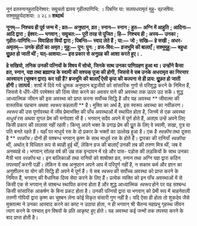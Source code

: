 

नूनं व्रतस्नानहुतादिनेश्वर: समॢचतो ह्यस्य गृहीतपाणिभि: । पिबन्ति या: सलयधरामृतं मुहु- व्र्रजषिय: सश्मुमुहुर्यदाशया: ॥ २८॥ **शब्दार्थ** 

**नूनम्—** **निश्चय ही पूर्व जन्म में** **; व्रत—** **अनुष्ठान, व्रत** **; स्नान—** **स्नान** **; हुत—** **अग्नि में आहुति** **; आदिना—** **आदि द्वारा** **;** **ईश्वर:—** **भगवान्** **; समॢचत:—** **पूरी तरह से पूजित** **; हि—** **निश्चय ही** **; अस्य—** **उनका** **; गृहीत-पाणिभि:—** **विवाहिता षियों** **द्वारा** **; पिबन्ति—** **स्वाद लेते हैं** **; या:—** **जो** **; सखि—** **हे सखी** **; अधर-अमृतम्—** **उनके होंठों का अमृत** **; मुहु:—** **पुन: पुन:** **;** **व्रज-षिय:—** **व्रजभूमि की बालाएँ** **; सश्मुमुहु:—** **बहुधा मूॢछत हो जाती थीं** **; यत्-आशया:—** **इस प्रकार से अनुग्रह की** **आशा करते हुए।** **.** 

**हे सखियो, तनिक उनकी पत्नियों के विषय में सोचो, जिनके साथ उनका पाणिग्रहण** **हुआ था। उन्होंने कैसा व्रत, स्नान, यज्ञ तथा ब्रह्माण्ड के स्वामी की सश्यक् पूजा की होगी,** **जिससे वे सब उनके अधरामृत का निरन्तर आस्वादन (चुश्बन द्वारा) कर रही हैं? ब्रजभूमि** **की बालाएँ ऐसी कृपा की कल्पना से ही प्राय: मूॢछत हो जाती होंगी।** **तात्पर्य** : शाषों में दिये गये धाॢमक अनुष्ठान बद्धजीवों को सांसारिक गुणों से परिशुद्ध करने के निमित्त हैं, जिससे वे धीरे-धीरे परमेश्वर की दिव्य सेवा करने का अवसर पाने की अवस्था तक ऊपर उठ सकें। शुद्ध आध्यात्मिक जीवन की इस अवस्था को प्राप्त करना सर्वोच्च सिद्धि है और यह अवस्था ** जीवात्मा की वास्तविक पहचान अथवा *स्वरूप* कहलाती ** है। मुक्ति का अर्थ है, इस स्वरूप अवस्था का नवीकरण। *स्वरूप* की उस पूर्णावस्था में जीव प्रेमाभक्ति की पाँच अवस्थाओं में स्थापित होता है, जिनमें से एक अवस्था *माधुर्य* रस अथवा युगल प्रेम की मनोदशा भी है। भगवान् सदैव अपने में पूर्ण होते हैं, अतएव उन्हें अपने लिए किसी प्रकार की लालसा नहीं रहती। किन्तु अपने भक्त के प्रगाढ़ प्रेम की पूॢत के लिए वे स्वामी, सखा, पुत्र या पति बनते रहते हैं। यहाँ पर माधुर्य रस के दो प्रकार के भक्तों का उल्लेख हुआ है। एक है *स्वकीय* तथा दूसरा है ** *परकीय।* दोनों ही सश्बन्ध भगवान् कृष्ण के साथ माधुर्य रस के होते हैं। द्वारका की रानियाँ *स्वकीया* थीं, अर्थात् वे विधिवत रूप से ब्याही हुई थीं, लेकिन व्रज की बालाएँ उनकी तब की तरुण मित्र थीं, जब वे अनब्याहे थे। भगवान् सोलह वर्ष की उम्र तक वृन्दावन में रहे और पास- पड़ोस की लड़कियों के साथ उनका मैत्री भाव *परकीय* था। इन बालिकाओं तथा रानियों को शाषोक्त व्रत, स्नान तथा अग्नि यज्ञ द्वारा कठिन तपस्याएँ करनी पड़ीं। लेकिन ये सब अनुष्ठान अपने आप में परिपूर्ण नहीं है, न सकाम कर्म और ज्ञान का अनुशीलन या योग की सिद्धि ही अपने में पूर्ण हैं। ये सब *स्वरूप* की सर्वोच्च अवस्था को प्राप्त करने के निमित्त हैं, भगवान् की वैधानिक दिव्य सेवा करने के लिए हैं। प्रत्येक व्यक्ति को इन पाँच अवस्थाओं में से किसी एक से भगवान् से सश्बन्ध स्थापित करना होता है और शुद्ध आध्यात्मिक *स्वरूप* होने पर यह सश्बन्ध किसी सांसारिक आकर्षण के बिना प्रकट होता है। उनकी पत्नियों द्वारा या भगवान् को प्रेमी रूप में चाहनेवाली तरुणी गोपियों द्वारा कृष्ण का चुश्बन लेना कोई विकृत संसारी गुण नहीं है। यदि ऐसा ही होता तो शुकदेव जैसे मुक्तात्मा ने उनका आस्वाद करने का कष्ट न उठाया होता, न ही भगवान् श्री चैतन्य महाप्रभु गृहस्थ जीवन त्याग करने के पश्चात् इन विषयों के प्रति आकृष्ट हुए होते। यह अवस्था कई जन्मों तक तपस्या करने के बाद प्राप्त होती है। 